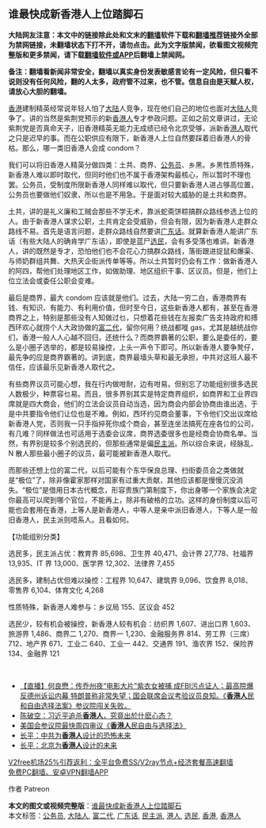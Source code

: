  <h2>谁最快成新香港人上位踏脚石</h2> <p class="notice"><b>大陆网友注意：本文中的链接除此处和文末的<a href="https://github.com/bannedbook/fanqiang" >翻墙</a>软件下载和<a href="https://github.com/killgcd/justmysocks/blob/master/README.md">翻墙推荐</a>链接外全部为禁网链接，未翻墙状态下打不开，请勿点击。此为文字版禁闻，欲看图文视频完整版和更多禁闻，请下载<a href="https://github.com/bannedbook/fanqiang">翻墙软件或APP</a>后翻墙上禁闻网。</p><p>备注：翻墙看新闻非常安全，翻墙以真实身份发表敏感言论有一定风险，但只看不说则没有任何风险，翻的人太多，政府管不过来，也不管。信息自由是天赋人权，请放心大胆的翻墙。</b></p>  <div class="entry">  <p><a href="https://www.bannedbook.org/bnews/tag/%e9%a6%99%e6%b8%af/" class="st_tag internal_tag" rel="tag" title="标签 香港 下的日志">香港</a>建制精英经常说年轻人怕了<span class='wp_keywordlink_affiliate'><a href="https://www.bannedbook.org/" title="大陆" target="_blank">大陆</a></span>人竞争，现在他们自己的地位也面对<a href="https://www.bannedbook.org/bnews/tag/%e5%a4%a7%e9%99%86%e4%ba%ba/" class="st_tag internal_tag" rel="tag" title="标签 大陆人 下的日志">大陆人</a>竞争了。讲的当然是紫荆党预示的新<a href="https://www.bannedbook.org/bnews/tag/%E9%A6%99%E6%B8%AF%E4%BA%BA/" class="st_tag internal_tag" rel="tag" title="标签 香港人 下的日志">香港人</a>专才参政问题。正如之前文章讲过，无论紫荆党是否真命天子，旧香港精英无能力无成绩已经令北京受够，派新香<a href="https://www.bannedbook.org/bnews/tag/%e6%b8%af%e4%ba%ba/" class="st_tag internal_tag" rel="tag" title="标签 港人 下的日志">港人</a>取代之只是迟早的事。而在公职供应有限下，新香港人上位自然要踩着旧香港人的骨枯。那么，哪一类旧香港人会成 condom？</p> <p>我们可以将旧香港人精英分做四类：土共、商界、<a href="https://www.bannedbook.org/bnews/tag/%e5%85%ac%e5%8a%a1%e5%91%98/" class="st_tag internal_tag" rel="tag" title="标签 公务员 下的日志">公务员</a>、乡黑。乡黑性质特殊，新香港人难以即时取代，但同时他们也不属于香港架构最核心，所以暂时不理也罢。公务员，受制度所限新香港人同样难以取代，但只要新香港人进占够高位置，公务员也要做他们奴隶，所以也是不用急。于是面对较大威胁的是土共和商界。</p> <p>土共，讲的是礼义廉和工贼会那些不学无术，靠派蛇斋饼粽搞群众路线参选上位的人。由于新香港人谋求公职，土共肯定会受威胁，但会有限，因为新香港人走群众路线不易。首先是语言问题，走群众路线自然要讲<a href="https://www.bannedbook.org/bnews/tag/%E5%B9%BF%E4%B8%9C%E8%AF%9D/" class="st_tag internal_tag" rel="tag" title="标签 广东话 下的日志">广东话</a>。就算新香港人能讲广东话（有些大陆人的确肯学广东话），即使是蓝尸<a href="https://www.bannedbook.org/bnews/tag/%E9%80%89%E6%B0%91/" class="st_tag internal_tag" rel="tag" title="标签 选民 下的日志">选民</a>，会有多受落也难讲。新香港人，讲的既然是专才，恐怕他们也不会花心力搞群众路线，落街跟进捉鼠和爆渠、与师奶群组共舞、大热天企街派传单等等。所以土共暂时仍会有工作：做新香港人的阿四，帮他们处理地区工作，如做助理、地区组织干事、区议员。但是，他们上位立法会或委任公职会变难。</p>  <p>最后是商界，最大 condom 应该就是他们。过去，大陆一穷二白，香港商界有钱、有知识、有能力、有利用价值，但时至今日，这些新香港人都有，甚至在香港商界之上，特别是那些没有人知做过乜，只想着花些钱在左报卖广告支持政府和搏西环欢心就捞个人大政协做的<a href="https://www.bannedbook.org/bnews/tag/%e5%af%8c%e4%ba%8c%e4%bb%a3/" class="st_tag internal_tag" rel="tag" title="标签 富二代 下的日志">富二代</a>，留你何用？统战都嘥 gas，尤其是越统战你们，香港一般人人心越不回归，还统什么？而商界霸著的公职，要么是委任的，要么是小圈子选举的，都是较易操控，上头一声令下即可。所以新香港人要争凳仔，最先争的应是商界霸著的。讲到底，商界最墙头草和最无承担，中共对这班人最不信任，应该最乐见新香港人取代之。</p> <p>有些商界议员可能心想，我在行内做咁耐，边有咁易。但别忘了功能组别很多选民人数极少，种票容乜易。而且，很多界别其实是特定商界组织，如商界和工业界四席就是四大商会，他们的立法会议员自动当选，因为商会内部会协商由谁出选，于是中共要指令他们让位也是不难。例如，西环约见商会董事，下令他们交出议席给新香港人党，否则我一只手指捽死你成个商会，甚至连坐法搞死在座各位的公司，有几难？同样做法也可适用于选委会议席，商界选委很多也是经商会协商名单。当然，有界别是较多个别选民的，但那些通常是偏<a href="https://www.bannedbook.org/bnews/tag/%E6%B0%91%E4%B8%BB%E6%B4%BE/" class="st_tag internal_tag" rel="tag" title="标签 民主派 下的日志">民主派</a>。所以综合来说，经脉乱、N 散人那些最小圈子的议员，最可能被新香港人取代。</p> <p>而那些还想上位的富二代，以后可能有个东华保良总理、扫街委员会之类做就是“极位”了，除非像霍家那样对国家有过重大贡献，其他应该都是慢慢沉没消失。“极位”是借用日本古代概念，形容贵族门第制度下，你出身哪一个家族会决定你最高可以爬到哪个官位，不能再上，除非有破格的立功。这样的身份制度以后可能也会套用在香港，上等人是新香港人，中等人是亲中派旧香港人，下等人是一般旧香港人，民主派则唔系人。且看如何。</p>  <p>【功能组别分类】</p> <p>选民多，民主派占优：教育界 85,698、卫生界 40,471、会计界 27,778、社福界 13,935、IT 界 13,000、医学界 12,302、法律界 7,455</p> <p>选民多，建制占优但难以操控：工程界 10,647、建筑界 9,096、饮食界 8,018、零售界 6,104、体育文化 4,268</p>  <p>性质特殊，新香港人难参与：乡议局 155、区议会 452</p> <p>选民少，较有机会被操控，新香港人较有机会：纺织界 1,607、进出口界 1,603、旅游界 1,486、商界二 1,270、商界一 1,230、金融服务界 814、劳工界（三席）712、地产界 671、工业二 640、工业一 442、交通界 191、渔农界 152、保险界 134、金融界 121</p> <p> </p>  <ul class='op-related-articles' title='相关阅读'> <li><a href='https://www.bannedbook.org/bnews/bannedvideo/20201219/1450753.html' target='_blank'>【直播】何良懋：传乔州夜“电影大片”紫衣女被捕 成FBI污点证人；最高院爆反德州诉讼内幕 特朗普称非常失望；国会联席会议考验议员良知。《<b>香港人</b>民和自由选择法案》参议院闯关失败。</a></li> <li><a href='https://www.bannedbook.org/bnews/taiwannews/20201218/1449959.html' target='_blank'>陈破空：习近平追杀<b>香港人</b>，究竟出於什麽心态？</a></li> <li><a href='https://www.bannedbook.org/bnews/cnnews/hknews/20201217/1449882.html' target='_blank'>美国会参议院最快周四审议《<b>香港人</b>民自由与选择法》</a></li> <li><a href='https://www.bannedbook.org/bnews/comments/20201212/1446233.html' target='_blank'>长平：中共为<b>香港人</b>设计的恐怖未来</a></li> <li><a href='https://www.bannedbook.org/bnews/baitai/20201212/1446066.html' target='_blank'>长平：北京为<b>香港人</b>设计的未来</a></li> </ul> <p class="texttj"> <a href="https://github.com/bannedbook/fanqiang/wiki/V2ray%E6%9C%BA%E5%9C%BA" target="_blank">V2free机场25%引荐返利：全平台免费SS/V2ray节点+经济套餐高速翻墙</a><br/> <a href="https://github.com/bannedbook/fanqiang/wiki/%E7%A6%81%E9%97%BB%E7%BD%91%E5%AE%89%E5%8D%93%E7%BF%BB%E5%A2%99%E6%96%B0%E9%97%BBAPP" target="_blank">免费PC翻墙、安卓VPN翻墙APP</a></p><p>作者 Patreon</p><a name='sharetosocial'></a>       <div><b>本文的图文或视频完整版</b>：<a href='https://www.bannedbook.org/bnews/comments/20201219/1450991.html'>谁最快成新香港人上位踏脚石</a></div>  </div><!--END ENTRY--> <div class="postfooter"> <div>本文标签：<a href="https://www.bannedbook.org/bnews/tag/%e5%85%ac%e5%8a%a1%e5%91%98/" rel="tag">公务员</a>, <a href="https://www.bannedbook.org/bnews/tag/%e5%a4%a7%e9%99%86%e4%ba%ba/" rel="tag">大陆人</a>, <a href="https://www.bannedbook.org/bnews/tag/%e5%af%8c%e4%ba%8c%e4%bb%a3/" rel="tag">富二代</a>, <a href="https://www.bannedbook.org/bnews/tag/%E5%B9%BF%E4%B8%9C%E8%AF%9D/" rel="tag">广东话</a>, <a href="https://www.bannedbook.org/bnews/tag/%E6%B0%91%E4%B8%BB%E6%B4%BE/" rel="tag">民主派</a>, <a href="https://www.bannedbook.org/bnews/tag/%e6%b8%af%e4%ba%ba/" rel="tag">港人</a>, <a href="https://www.bannedbook.org/bnews/tag/%E9%80%89%E6%B0%91/" rel="tag">选民</a>, <a href="https://www.bannedbook.org/bnews/tag/%e9%a6%99%e6%b8%af/" rel="tag">香港</a>, <a href="https://www.bannedbook.org/bnews/tag/%E9%A6%99%E6%B8%AF%E4%BA%BA/" rel="tag">香港人</a></div>  </div><!--END POSTFOOTER--> 